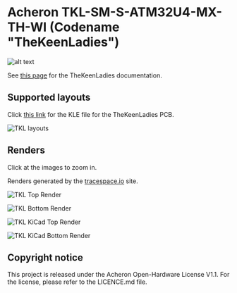 # Acheron TKL-SM-S-ATM32U4-MX-TH-WI (Codename "TheKeenLadies")

![alt text](https://raw.githubusercontent.com/Gondolindrim/acheronLibrary/master/graphics/acheronReadme.png "Acheron Logo")

See [this page](https://gondolindrim.github.io/AcheronDocs/keenladies/intro.html) for the TheKeenLadies documentation.

## Supported layouts

Click [this link](http://www.keyboard-layout-editor.com/#/gists/6fcb43072b2efaa6a5129e3db566da86) for the KLE file for the TheKeenLadies PCB.

![TKL layouts](https://github.com/Gondolindrim/TheKeenLadies/raw/master/Graphics/KLE/TKL_KLE.jpg)

## Renders

Click at the images to zoom in.

Renders generated by the [tracespace.io](https://tracespace.io/view/) site.

![TKL Top Render](https://github.com/Gondolindrim/TheKeenLadies/raw/master/Graphics/renders/topRender.png)

![TKL Bottom Render](https://github.com/Gondolindrim/TheKeenLadies/raw/master/Graphics/renders/bottomRender.png)

![TKL KiCad Top Render](https://github.com/Gondolindrim/TheKeenLadies/raw/master/Graphics/renders/kicadTop.png)

![TKL KiCad Bottom Render](https://github.com/Gondolindrim/TheKeenLadies/raw/master/Graphics/renders/kicadBottom.png)

## Copyright notice

This project is released under the Acheron Open-Hardware License V1.1. For the license, please refer to the LICENCE.md file.
